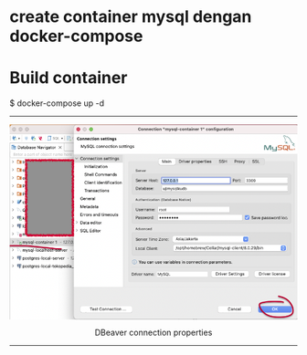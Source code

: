 

# create container mysql dengan docker-compose
# Build container

$ docker-compose up -d

---

<p align="center">
    <img src="./ss_connection_tools_dbeaver.png" alt="DBeaver connection properties" style="display: block; margin: 0 auto;">
</p>
<p align="center">DBeaver connection properties</p>

---